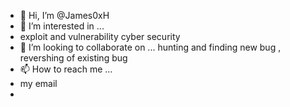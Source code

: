 - 👋 Hi, I’m @James0xH
- 👀 I’m interested in ...
- exploit and vulnerability cyber security 
- 💞️ I’m looking to collaborate on ...
     hunting and finding new bug , revershing of existing bug 
- 📫 How to reach me ...
- my email 
- 

<!---
James0xH/James0xH is a ✨ special ✨ repository because its `README.md` (this file) appears on your GitHub profile.
You can click the Preview link to take a look at your changes.
--->
